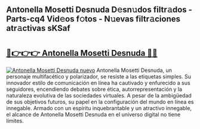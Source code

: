 ## Antonella Mosetti Desnuda D𝚎sn𝚞dos filtr𝚊dos - Parts-cq4 Vid𝚎os f𝚘tos - N𝚞evas filtr𝚊ciones atr𝚊ctivas sKSaf

# <h2><a href="http://mb8zfz8.tromn.icu/?c=Antonella+Mosetti+Desnuda">🔗👉👉👉 Antonella Mosetti Desnuda 🔗🔗</a></h2>

[![Antonella Mosetti Desnuda nuevo](https://i.imgur.com/pEAQMta.gif)](http://mb8zfz8.tromn.icu/?c=Antonella+Mosetti+Desnuda)
Antonella Mosetti Desnuda, un personaje multifacético y polarizador, se resiste a las etiquetas simples. Su innovador estilo de comunicación en línea ha cautivado y enfurecido a sus seguidores, encendiendo debates sobre ética, autorrepresentación y la naturaleza evolutiva de las sociedades virtuales. A pesar de la ambigüedad de sus objetivos futuros, su papel en la configuración del mundo en línea es innegable. Armado con un espíritu inquebrantable y un atractivo innegable, el alcance de Antonella Mosetti Desnuda en el universo digital no tiene límites.
